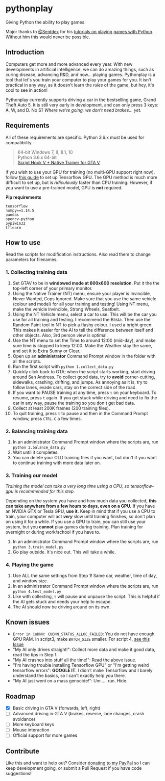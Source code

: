 # pythonplay
Giving Python the ability to play games.

Major thanks to [@Sentdex](https://github.com/Sentdex) for his [tutorials on playing games with Python](https://pythonprogramming.net/game-frames-open-cv-python-plays-gta-v/). Without him this would never be possible.

## Introduction

Computers get more and more advanced every year. With new developments in artificial intelligence, we can do amazing things, such as curing disease, advancing R&D, and now... playing games. Pythonplay is a tool that let's you train your computer to play your games for you. It isn't practical in any way, as it doesn't learn the *rules* of the game, but hey, it's cool to see in action!

Pythonplay currently supports driving a car in the bestselling game, Grand Theft Auto 5. It is still very early in development, and can only press 3 keys: A, W, and D. No S? *Where we're going, we don't need brakes... yet.*

## Requirements

All of these requirements are specific. Python 3.6.x must be used for compatibility.

> 64-bit Windows 7, 8, 8.1, 10  
Python 3.6.x 64-bit  
[Script Hook V + Native Trainer for GTA V](https://www.gta5-mods.com/tools/script-hook-v)

If you wish to use your GPU for training (no multi-GPU support right now), follow [this guide](https://www.tensorflow.org/install/install_windows) to set up Tensorflow GPU. The GPU method is much more difficult to set up, but is *ridiculously* faster than CPU training. However, if you want to use a pre-trained model, GPU is **not** required.

**Pip requirements**

    tensorflow
    numpy==1.14.5
    pandas
    opencv-python
    pypiwin32
    tflearn

## How to use

Read the scripts for modification instructions. Also read them to change parameters for filenames.

### 1. Collecting training data

1. Set GTAV to be in **windowed mode at 800x600 resolution**. Put it the the top-left corner of your primary monitor.
2. Using the Native Trainer (NT) menu, ensure your player is Invincible, Never Wanted, Cops Ignored. Make sure that you use the same vehicle (colour and model) for all your training and testing! Using NT menu, make the vehicle Invincible, Strong Wheels, Seatbelt.
3. Using the NT Vehicle menu, select a car to use. This will be the car you use for all training and testing. I recommend the Blista. Then use the Random Paint tool in NT to pick a flashy colour. I used a bright green. This makes it easier for the AI to tell the difference between itself and other objects. Also, 3rd person view is optimal.
4. Use the NT menu to set the Time to around 12:00 (mid-day), and make sure time is stopped to keep 12:00. Make the Weather stay the same, and set it to Extra Sunny or Clear.
4. Open up an **administrator** Command Prompt window in the folder with all the scripts.
5. Run the first script with `python 1.collect_data.py`
6. Quickly click back to GTA; when the script starts working, start driving around San Andreas. To collect good data, try to **avoid** corner-cutting, sidewalks, crashing, drifting, and jumps. As annoying as it is, try to follow lanes, evade cars, stay on the correct side of the road.
7. If you want to PAUSE training at any time, press `t` on your keyboard. To resume, press `t` again. If you get stuck while driving and need to fix the car in any way, pause the training so you don't get bad data.
8. Collect at least 200K frames (200 training files).
9. To quit training, press `t` to pause and then in the Command Prompt window, press `CTRL-C` a few times.

### 2. Balancing training data

1. In an administrator Command Prompt window where the scripts are, run `python 2.balance_data.py`
2. Wait until it completes.
3. You can delete your OLD training files if you want, but don't if you want to continue training with more data later on.

### 3. Training our model

*Training the model can take a very long time using a CPU, so tensorflow-gpu is recommended for this step.*

Depending on the system you have and how much data you collected, **this can take anywhere from a few hours to days, even on a GPU.** If you have an NVIDIA GTX or Tesla GPU, **use it.** Keep in mind that if you use a CPU to train, your computer will act ***very*** slow until training finishes, so don't plan on using it for a while. If you use a GPU to train, you can still use your system, but you **cannot** play games during training. Plan training for overnight or during work/school if you have to.

1. In an administrator Command Prompt window where the scripts are, run `python 3.train_model.py`
2. Go play outside. It's nice out. This will take a while.

### 4. Playing the game

1. Use ALL the same settings from Step 1! Same car, weather, time of day, and window size.
2. In an administrator Command Prompt window where the scripts are, run `python 4.test_model.py`
3. Like with collecting, `t` will pause and unpause the script. This is helpful if the AI gets stuck and needs your help to escape.
4. The AI should now be driving around on its own.

## Known issues

- `Error in CuDNN: CUDNN_STATUS_ALLOC_FAILED`: You do not have enough GPU RAM. In script3, make `BATCH_SIZE` smaller. For script 4, [see this Issue](https://github.com/tycrek/pythonplay/issues/1#issue-358746664)
- "My AI only drives straight!": Collect more data and make it good data, read the tips in Step 1.
- "My AI crashes into stuff all the time!": Read the above issue.
- "I'm having trouble installing Tensorflow GPU" or "I'm getting weird tensorflow errors": **GOOGLE IT**. I didn't make Tensorflow and I barely understand the basics, so I can't exactly help you there.
- "My AI just went on a mass genocide!": Um..... run. Hide.

## Roadmap

- [x] Basic driving in GTA V (forwards, left, right)
- [ ] Advanced driving in GTA V (brakes, reverse, lane changes, crash avoidance)
- [ ] More keyboard keys
- [ ] Mouse interaction
- [ ] Official support for more games

## Contribute

Like this and want to help out? Consider [donating to my PayPal](https://paypal.me/jmoore235) so I can keep development going, or submit a Pull Request if you have code suggestions!